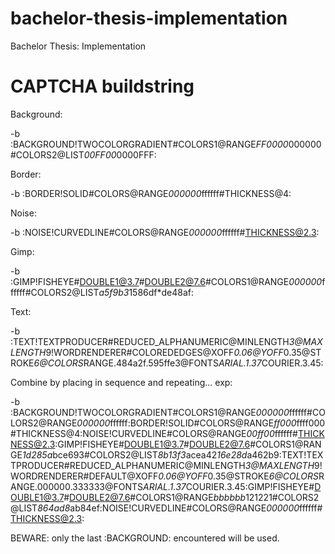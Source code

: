 bachelor-thesis-implementation
==============================

Bachelor Thesis: Implementation


CAPTCHA buildstring
===================

Background:

-b :BACKGROUND!TWOCOLORGRADIENT#COLORS1@RANGE*FF0000*000000#COLORS2@LIST*00FF00*0000FFF:

Border:

-b :BORDER!SOLID#COLORS@RANGE*000000*ffffff#THICKNESS@4:

Noise:

-b :NOISE!CURVEDLINE#COLORS@RANGE*000000*ffffff#THICKNESS@2.3:

Gimp:

-b :GIMP!FISHEYE#DOUBLE1@3.7#DOUBLE2@7.6#COLORS1@RANGE*000000*ffffff#COLORS2@LIST*a5f9b3*1586df*de48af:

Text:

-b :TEXT!TEXTPRODUCER#REDUCED_ALPHANUMERIC@MINLENGTH*3@MAXLENGTH*9!WORDRENDERER#COLOREDEDGES@XOFF*0.06@YOFF*0.35@STROKE*6@COLORS*RANGE.484a2f.595ffe3@FONTS*ARIAL.1.37*COURIER.3.45:

Combine by placing in sequence and repeating... exp:

-b :BACKGROUND!TWOCOLORGRADIENT#COLORS1@RANGE*000000*ffffff#COLORS2@RANGE*000000*ffffff:BORDER!SOLID#COLORS@RANGE*ff000*ffff000#THICKNESS@4:NOISE!CURVEDLINE#COLORS@RANGE*00ff00*ffffff#THICKNESS@2.3:GIMP!FISHEYE#DOUBLE1@3.7#DOUBLE2@7.6#COLORS1@RANGE*1d285a*bce693#COLORS2@LIST*8b13f3*acea42*16e28d*a462b9:TEXT!TEXTPRODUCER#REDUCED_ALPHANUMERIC@MINLENGTH*3@MAXLENGTH*9!WORDRENDERER#DEFAULT@XOFF*0.06@YOFF*0.35@STROKE*6@COLORS*RANGE.000000.333333@FONTS*ARIAL.1.37*COURIER.3.45:GIMP!FISHEYE#DOUBLE1@3.7#DOUBLE2@7.6#COLORS1@RANGE*bbbbbb*121221#COLORS2@LIST*864ad8*ab84ef:NOISE!CURVEDLINE#COLORS@RANGE*000000*ffffff#THICKNESS@2.3:

BEWARE:
	only the last :BACKGROUND: encountered will be used.
 
